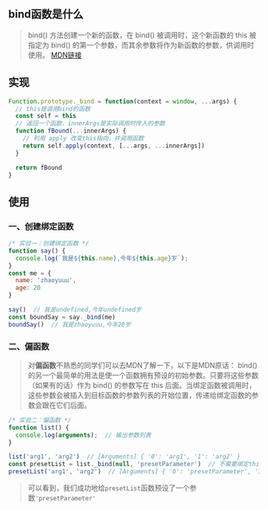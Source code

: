 ## bind函数是什么
> bind() 方法创建一个新的函数，在 bind() 被调用时，这个新函数的 this 被指定为 bind() 的第一个参数，而其余参数将作为新函数的参数，供调用时使用。 [MDN链接](https://developer.mozilla.org/zh-CN/docs/Web/JavaScript/Reference/Global_Objects/Function/bind#%E5%B0%9D%E8%AF%95%E4%B8%80%E4%B8%8B)

## 实现
```js
Function.prototype._bind = function(context = window, ...args) {
  // this是调用bind的函数
  const self = this
  // 返回一个函数，innerArgs是实际调用时传入的参数
  function fBound(...innerArgs) {
    // 利用 apply 改变this指向，并调用函数
    return self.apply(context, [...args, ...innerArgs])
  }

  return fBound
}
```

## 使用

### 一、创建绑定函数
```js
/* 实验一：创建绑定函数 */
function say() {
  console.log(`我是${this.name},今年${this.age}岁`);
}
const me = {
  name: 'zhaoyuuu',
  age: 20
}

say()  // 我是undefined,今年undefined岁
const boundSay = say._bind(me)
boundSay()  // 我是zhaoyuuu,今年20岁
```

### 二、偏函数
> 对**偏函数**不熟悉的同学们可以去MDN了解一下，以下是MDN原话：
bind() 的另一个最简单的用法是使一个函数拥有预设的初始参数。只要将这些参数（如果有的话）作为 bind() 的参数写在 this 后面。当绑定函数被调用时，这些参数会被插入到目标函数的参数列表的开始位置，传递给绑定函数的参数会跟在它们后面。

```js
/* 实验二：偏函数 */
function list() {
  console.log(arguments);  // 输出参数列表
}

list('arg1', 'arg2')  // [Arguments] { '0': 'arg1', '1': 'arg2' }
const presetList = list._bind(null, 'presetParameter')  // 不需要绑定this，所以第一个参数为null
presetList('arg1', 'arg2')  // [Arguments] { '0': 'presetParameter', '1': 'arg1', '2': 'arg2' }
```

> 可以看到，我们成功地给`presetList`函数预设了一个参数`'presetParameter'`